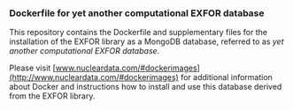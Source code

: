 ### Dockerfile for yet another computational EXFOR database  

This repository contains the Dockerfile and 
supplementary files for the installation of
the EXFOR library as a MongoDB database,
referred to as *yet another computational EXFOR database*.

Please visit [www.nucleardata.com/#dockerimages](http://www.nucleardata.com/#dockerimages) 
for additional information about Docker and 
instructions how to install and use this database derived from the EXFOR library. 

